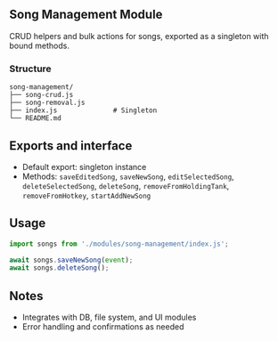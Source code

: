 ## Song Management Module

CRUD helpers and bulk actions for songs, exported as a singleton with bound methods.

### Structure
```
song-management/
├── song-crud.js
├── song-removal.js
├── index.js              # Singleton
└── README.md
```

## Exports and interface
- Default export: singleton instance
- Methods: `saveEditedSong`, `saveNewSong`, `editSelectedSong`, `deleteSelectedSong`, `deleteSong`, `removeFromHoldingTank`, `removeFromHotkey`, `startAddNewSong`

## Usage
```javascript
import songs from './modules/song-management/index.js';

await songs.saveNewSong(event);
await songs.deleteSong();
```

## Notes
- Integrates with DB, file system, and UI modules
- Error handling and confirmations as needed
